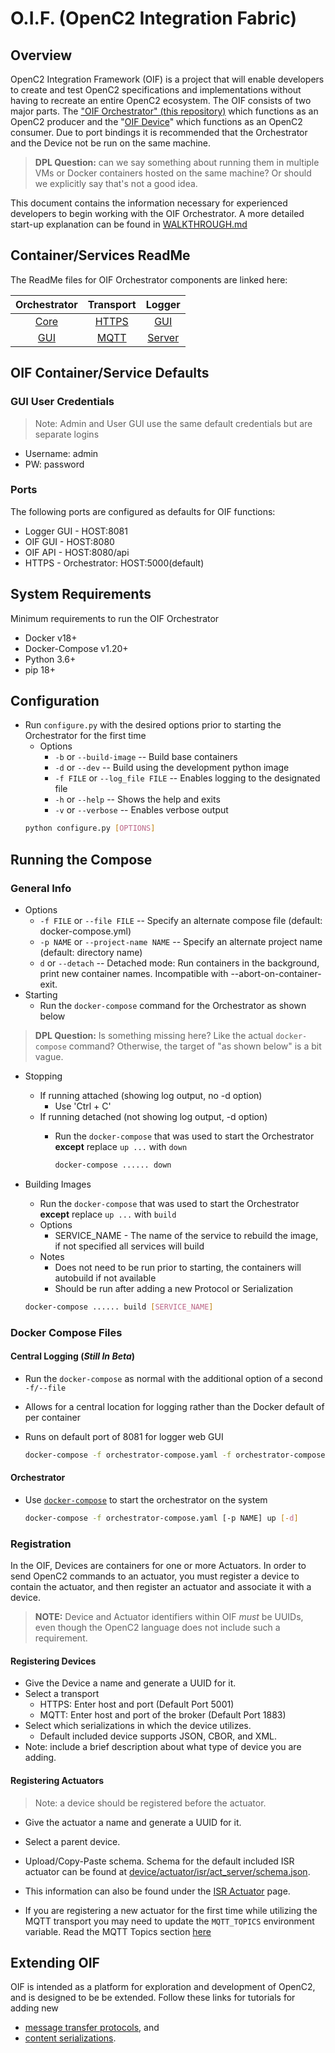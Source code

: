 # O.I.F. (OpenC2 Integration Fabric)

## Overview

OpenC2 Integration Framework (OIF) is a project that will
enable developers to create and test OpenC2 specifications
and implementations without having to recreate an entire
OpenC2 ecosystem.  The OIF consists of two major parts. The
["OIF Orchestrator" (this
repository)](https://github.com/oasis-open/openc2-oif-orchestrator)
which functions as an OpenC2 producer and the "[OIF
Device](https://github.com/oasis-open/openc2-oif-device)"
which functions as an OpenC2 consumer. Due to port bindings
it is recommended that the Orchestrator and the Device not
be run on the same machine.

> **DPL Question:**  can we say something about running them in
> multiple VMs or Docker containers hosted on the same
> machine? Or should we explicitly say that's not a good idea.

This document contains the information necessary for experienced
developers to begin working with the OIF Orchestrator. A
more detailed start-up explanation can be found in
[WALKTHROUGH.md](./WALKTHROUGH.md)

## Container/Services ReadMe

The ReadMe files for OIF Orchestrator components are linked
here:

|Orchestrator   | Transport  | Logger  |
|:-:|:-:|:-:|
| [Core](../orchestrator/core/ReadMe.md)  | [HTTPS](../orchestrator/transport/https/README.md)  | [GUI](../logger/gui/ReadMe.md)  |
| [GUI](../orchestrator/gui/client/ReadMe.md)  | [MQTT](../orchestrator/transport/mqtt/ReadMe.md)  | [Server](../logger/server/ReadMe.md)  |



## OIF Container/Service Defaults
### GUI User Credentials

> Note: Admin and User GUI use the same default credentials
> but are separate logins

* Username: admin
* PW: password

### Ports
The following ports are configured as defaults for OIF
functions: 
- Logger GUI - HOST:8081
- OIF GUI - HOST:8080
- OIF API - HOST:8080/api
- HTTPS - Orchestrator: HOST:5000(default)

## System Requirements
Minimum requirements to run the OIF Orchestrator
- Docker v18+
- Docker-Compose v1.20+
- Python 3.6+
- pip 18+

## Configuration
- Run `configure.py` with the desired options prior to starting the Orchestrator for the first time
	- Options
		- `-b` or `--build-image` -- Build base containers
		- `-d` or `--dev` -- Build using the development python image
    	- `-f FILE` or `--log_file FILE` -- Enables logging to the designated file
    	- `-h` or `--help` -- Shows the help and exits
    	- `-v` or `--verbose` -- Enables verbose output    	
    ```bash
    python configure.py [OPTIONS]
    ```

## Running the Compose
### General Info
- Options
	- `-f FILE` or `--file FILE` -- Specify an alternate compose file (default: docker-compose.yml)
	- `-p NAME` or `--project-name NAME` -- Specify an alternate project name (default: directory name)
	- `d` or `--detach` -- Detached mode: Run containers in the background, print new container names. Incompatible with --abort-on-container-exit.
- Starting
    - Run the `docker-compose` command for the Orchestrator
      as shown below
> **DPL Question:** Is something missing here? Like the
> actual `docker-compose` command? Otherwise, the target of
> "as shown below" is a bit vague.

-  Stopping
	-  If running attached (showing log output, no -d option)
		-  Use 'Ctrl + C' 
	-  If running detached (not showing log output, -d option)
		-  Run the `docker-compose` that was used to start the Orchestrator **except** replace `up ...` with `down`
			
			```bash
			docker-compose ...... down
			```
- Building Images
	- Run the `docker-compose` that was used to start the Orchestrator **except** replace `up ...` with `build`
	- Options
        - SERVICE_NAME - The name of the service to rebuild
          the image, if not specified all services will
          build
	- Notes
		- Does not need to be run prior to starting, the containers will autobuild if not available
		- Should be run after adding a new Protocol or Serialization
	
	```bash
	docker-compose ...... build [SERVICE_NAME]
	```

### Docker Compose Files

#### Central Logging (*Still In Beta*)
- Run the `docker-compose` as normal with the additional option of a second `-f/--file`
- Allows for a central location for logging rather than the Docker default of per container
- Runs on default port of 8081 for logger web GUI

	```bash
	docker-compose -f orchestrator-compose.yaml -f orchestrator-compose.log.yaml ...
	```

#### Orchestrator
- Use [`docker-compose`](https://docs.docker.com/compose/reference/overview/) to start the orchestrator on the system

	```bash
	docker-compose -f orchestrator-compose.yaml [-p NAME] up [-d]
    ```

### Registration

In the OIF, Devices are containers for one or more
Actuators. In order to send OpenC2 commands to an actuator,
you must register a device to contain the actuator, and then
register an actuator and associate it with a device.

> __NOTE:__  Device and Actuator identifiers within OIF *must* be
> UUIDs, even though the OpenC2 language does not include
> such a requirement.

#### Registering Devices
- Give the Device a name and generate a UUID for it.
- Select a transport
    - HTTPS: Enter host and port (Default Port 5001)
    - MQTT: Enter host and port of the broker (Default Port 1883)
- Select which serializations in which the device utilizes.
    - Default included device supports JSON, CBOR, and XML.
- Note: include a brief description about what type of device you are adding.

#### Registering Actuators
> Note: a device should be registered before the actuator.
- Give the actuator a name and generate a UUID for it.
- Select a parent device.
    
- Upload/Copy-Paste schema. Schema for the default included ISR actuator can be found at [device/actuator/isr/act_server/schema.json](../device/actuator/isr/act_server/schema.json).
- This information can also be found under the [ISR Actuator](../device/actuator/isr/ReadMe.md) page.
- If you are registering a new actuator for the first time
  while utilizing the MQTT transport you may need to update
  the `MQTT_TOPICS` environment variable. Read the MQTT
  Topics section [here](transport/mqtt/ReadMe.md)

## Extending OIF

OIF is intended as a platform for exploration and
development of OpenC2, and is designed to be be extended.
Follow these links for tutorials for adding new
* [message transfer protocols](./Transport.md), and 
* [content serializations](./Serializations.md). 